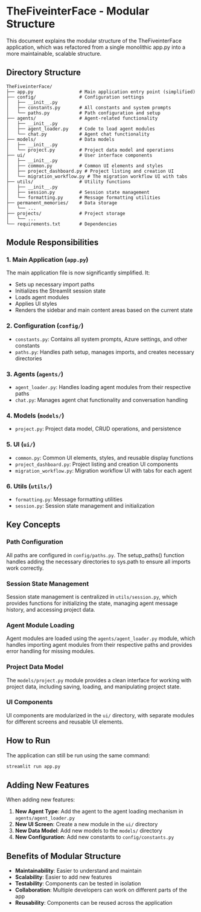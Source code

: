 # TheFiveinterFace - Modular Structure

This document explains the modular structure of the TheFiveinterFace application, which was refactored from a single monolithic app.py into a more maintainable, scalable structure.

## Directory Structure

```
TheFiveinterFace/
├── app.py                 # Main application entry point (simplified)
├── config/                # Configuration settings
│   ├── __init__.py
│   ├── constants.py       # All constants and system prompts
│   └── paths.py           # Path configuration and setup
├── agents/                # Agent-related functionality
│   ├── __init__.py
│   ├── agent_loader.py    # Code to load agent modules
│   └── chat.py            # Agent chat functionality
├── models/                # Data models
│   ├── __init__.py
│   └── project.py         # Project data model and operations
├── ui/                    # User interface components
│   ├── __init__.py
│   ├── common.py          # Common UI elements and styles
│   ├── project_dashboard.py # Project listing and creation UI
│   └── migration_workflow.py # The migration workflow UI with tabs
├── utils/                 # Utility functions
│   ├── __init__.py
│   ├── session.py         # Session state management
│   └── formatting.py      # Message formatting utilities
├── permanent_memories/    # Data storage
│   └── ...
├── projects/              # Project storage
│   └── ...
└── requirements.txt       # Dependencies
```

## Module Responsibilities

### 1. Main Application (`app.py`)

The main application file is now significantly simplified. It:
- Sets up necessary import paths
- Initializes the Streamlit session state
- Loads agent modules
- Applies UI styles
- Renders the sidebar and main content areas based on the current state

### 2. Configuration (`config/`)

- `constants.py`: Contains all system prompts, Azure settings, and other constants
- `paths.py`: Handles path setup, manages imports, and creates necessary directories

### 3. Agents (`agents/`)

- `agent_loader.py`: Handles loading agent modules from their respective paths
- `chat.py`: Manages agent chat functionality and conversation handling

### 4. Models (`models/`)

- `project.py`: Project data model, CRUD operations, and persistence

### 5. UI (`ui/`)

- `common.py`: Common UI elements, styles, and reusable display functions
- `project_dashboard.py`: Project listing and creation UI components
- `migration_workflow.py`: Migration workflow UI with tabs for each agent

### 6. Utils (`utils/`)

- `formatting.py`: Message formatting utilities
- `session.py`: Session state management and initialization

## Key Concepts

### Path Configuration

All paths are configured in `config/paths.py`. The setup_paths() function handles adding the necessary directories to sys.path to ensure all imports work correctly.

### Session State Management

Session state management is centralized in `utils/session.py`, which provides functions for initializing the state, managing agent message history, and accessing project data.

### Agent Module Loading

Agent modules are loaded using the `agents/agent_loader.py` module, which handles importing agent modules from their respective paths and provides error handling for missing modules.

### Project Data Model

The `models/project.py` module provides a clean interface for working with project data, including saving, loading, and manipulating project state.

### UI Components

UI components are modularized in the `ui/` directory, with separate modules for different screens and reusable UI elements.

## How to Run

The application can still be run using the same command:

```bash
streamlit run app.py
```

## Adding New Features

When adding new features:

1. **New Agent Type**: Add the agent to the agent loading mechanism in `agents/agent_loader.py`
2. **New UI Screen**: Create a new module in the `ui/` directory
3. **New Data Model**: Add new models to the `models/` directory
4. **New Configuration**: Add new constants to `config/constants.py`

## Benefits of Modular Structure

- **Maintainability**: Easier to understand and maintain
- **Scalability**: Easier to add new features
- **Testability**: Components can be tested in isolation
- **Collaboration**: Multiple developers can work on different parts of the app
- **Reusability**: Components can be reused across the application 